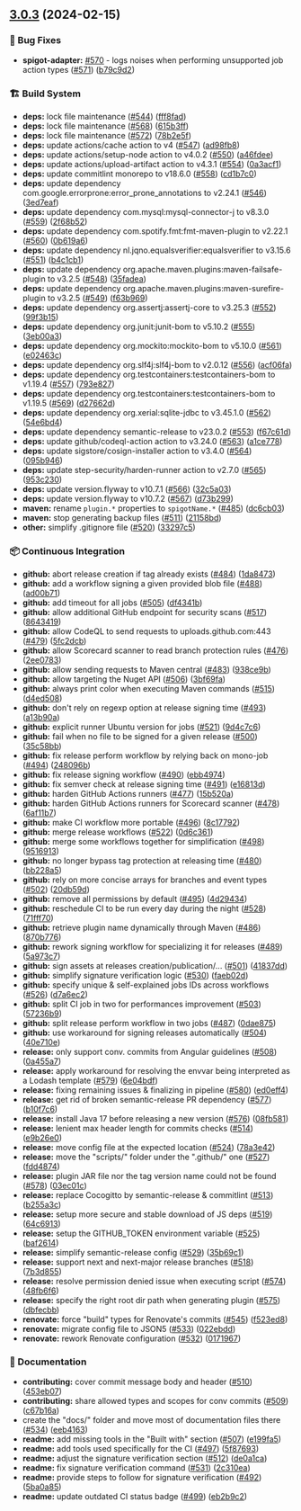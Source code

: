 ## [3.0.3](https://github.com/Djaytan/mc-jobs-reborn-patch-place-break/compare/v3.0.2...v3.0.3) (2024-02-15)


### 🐛 Bug Fixes

* **spigot-adapter:** [#570](https://github.com/Djaytan/mc-jobs-reborn-patch-place-break/issues/570) - logs noises when performing unsupported job action types ([#571](https://github.com/Djaytan/mc-jobs-reborn-patch-place-break/issues/571)) ([b79c9d2](https://github.com/Djaytan/mc-jobs-reborn-patch-place-break/commit/b79c9d2b7803674f590608151e0189883129e5d2))


### 🏗️ Build System

* **deps:** lock file maintenance ([#544](https://github.com/Djaytan/mc-jobs-reborn-patch-place-break/issues/544)) ([fff8fad](https://github.com/Djaytan/mc-jobs-reborn-patch-place-break/commit/fff8fad916f183b1b57f2df88b152dbd52c9747a))
* **deps:** lock file maintenance ([#568](https://github.com/Djaytan/mc-jobs-reborn-patch-place-break/issues/568)) ([615b3ff](https://github.com/Djaytan/mc-jobs-reborn-patch-place-break/commit/615b3ffa1a79a3f773591fb6e5c70cfabe92f9be))
* **deps:** lock file maintenance ([#572](https://github.com/Djaytan/mc-jobs-reborn-patch-place-break/issues/572)) ([78b2e5f](https://github.com/Djaytan/mc-jobs-reborn-patch-place-break/commit/78b2e5f0cd7cd207055e51a53ee2f2c47f47d4a9))
* **deps:** update actions/cache action to v4 ([#547](https://github.com/Djaytan/mc-jobs-reborn-patch-place-break/issues/547)) ([ad98fb8](https://github.com/Djaytan/mc-jobs-reborn-patch-place-break/commit/ad98fb83ca23709e8f506d816762b66f6dfa77fc))
* **deps:** update actions/setup-node action to v4.0.2 ([#550](https://github.com/Djaytan/mc-jobs-reborn-patch-place-break/issues/550)) ([a46fdee](https://github.com/Djaytan/mc-jobs-reborn-patch-place-break/commit/a46fdeea1926776dfe769dddf3f288b1222a9e7f))
* **deps:** update actions/upload-artifact action to v4.3.1 ([#554](https://github.com/Djaytan/mc-jobs-reborn-patch-place-break/issues/554)) ([0a3acf1](https://github.com/Djaytan/mc-jobs-reborn-patch-place-break/commit/0a3acf18427b793736c3118c316a299d26131695))
* **deps:** update commitlint monorepo to v18.6.0 ([#558](https://github.com/Djaytan/mc-jobs-reborn-patch-place-break/issues/558)) ([cd1b7c0](https://github.com/Djaytan/mc-jobs-reborn-patch-place-break/commit/cd1b7c044be86e64f3871dbc442b7a3dbf704800))
* **deps:** update dependency com.google.errorprone:error_prone_annotations to v2.24.1 ([#546](https://github.com/Djaytan/mc-jobs-reborn-patch-place-break/issues/546)) ([3ed7eaf](https://github.com/Djaytan/mc-jobs-reborn-patch-place-break/commit/3ed7eaff623486dfccab52d4b5c5bf137ea9d154))
* **deps:** update dependency com.mysql:mysql-connector-j to v8.3.0 ([#559](https://github.com/Djaytan/mc-jobs-reborn-patch-place-break/issues/559)) ([2f68b52](https://github.com/Djaytan/mc-jobs-reborn-patch-place-break/commit/2f68b52250344c31e01a135a630f9c58c9839645))
* **deps:** update dependency com.spotify.fmt:fmt-maven-plugin to v2.22.1 ([#560](https://github.com/Djaytan/mc-jobs-reborn-patch-place-break/issues/560)) ([0b619a6](https://github.com/Djaytan/mc-jobs-reborn-patch-place-break/commit/0b619a65285f5a7a4e050bc3c5ed174cc2a79b32))
* **deps:** update dependency nl.jqno.equalsverifier:equalsverifier to v3.15.6 ([#551](https://github.com/Djaytan/mc-jobs-reborn-patch-place-break/issues/551)) ([b4c1cb1](https://github.com/Djaytan/mc-jobs-reborn-patch-place-break/commit/b4c1cb15c99fd089c863ea9e6a6c694a71eb9b4d))
* **deps:** update dependency org.apache.maven.plugins:maven-failsafe-plugin to v3.2.5 ([#548](https://github.com/Djaytan/mc-jobs-reborn-patch-place-break/issues/548)) ([35fadea](https://github.com/Djaytan/mc-jobs-reborn-patch-place-break/commit/35fadeacb53402982a0529dafe51853191d1127c))
* **deps:** update dependency org.apache.maven.plugins:maven-surefire-plugin to v3.2.5 ([#549](https://github.com/Djaytan/mc-jobs-reborn-patch-place-break/issues/549)) ([f63b969](https://github.com/Djaytan/mc-jobs-reborn-patch-place-break/commit/f63b969d26f7207426afcb8137b0d8e7129f234a))
* **deps:** update dependency org.assertj:assertj-core to v3.25.3 ([#552](https://github.com/Djaytan/mc-jobs-reborn-patch-place-break/issues/552)) ([99f3b15](https://github.com/Djaytan/mc-jobs-reborn-patch-place-break/commit/99f3b15d343305328c2eb4610e34760fe7d3e5ff))
* **deps:** update dependency org.junit:junit-bom to v5.10.2 ([#555](https://github.com/Djaytan/mc-jobs-reborn-patch-place-break/issues/555)) ([3eb00a3](https://github.com/Djaytan/mc-jobs-reborn-patch-place-break/commit/3eb00a34b2c6de6b2addeef3affed331120dcfd6))
* **deps:** update dependency org.mockito:mockito-bom to v5.10.0 ([#561](https://github.com/Djaytan/mc-jobs-reborn-patch-place-break/issues/561)) ([e02463c](https://github.com/Djaytan/mc-jobs-reborn-patch-place-break/commit/e02463c09ff8ed6134ed67cbe89e1c26d452f11b))
* **deps:** update dependency org.slf4j:slf4j-bom to v2.0.12 ([#556](https://github.com/Djaytan/mc-jobs-reborn-patch-place-break/issues/556)) ([acf06fa](https://github.com/Djaytan/mc-jobs-reborn-patch-place-break/commit/acf06faf1670840fd094e62f293417453b33b624))
* **deps:** update dependency org.testcontainers:testcontainers-bom to v1.19.4 ([#557](https://github.com/Djaytan/mc-jobs-reborn-patch-place-break/issues/557)) ([793e827](https://github.com/Djaytan/mc-jobs-reborn-patch-place-break/commit/793e8270b1a4e6938ac88cad662db1fd6aac60f8))
* **deps:** update dependency org.testcontainers:testcontainers-bom to v1.19.5 ([#569](https://github.com/Djaytan/mc-jobs-reborn-patch-place-break/issues/569)) ([d27662d](https://github.com/Djaytan/mc-jobs-reborn-patch-place-break/commit/d27662d918a9de62bbc58a70941fa32131e2db5c))
* **deps:** update dependency org.xerial:sqlite-jdbc to v3.45.1.0 ([#562](https://github.com/Djaytan/mc-jobs-reborn-patch-place-break/issues/562)) ([54e6bd4](https://github.com/Djaytan/mc-jobs-reborn-patch-place-break/commit/54e6bd442ce1edddae89da329674e29443db819f))
* **deps:** update dependency semantic-release to v23.0.2 ([#553](https://github.com/Djaytan/mc-jobs-reborn-patch-place-break/issues/553)) ([f67c61d](https://github.com/Djaytan/mc-jobs-reborn-patch-place-break/commit/f67c61d2042db8fe835bdb1890910025f0610554))
* **deps:** update github/codeql-action action to v3.24.0 ([#563](https://github.com/Djaytan/mc-jobs-reborn-patch-place-break/issues/563)) ([a1ce778](https://github.com/Djaytan/mc-jobs-reborn-patch-place-break/commit/a1ce778ef95aa1af1b91469c5176a26e8414c8c4))
* **deps:** update sigstore/cosign-installer action to v3.4.0 ([#564](https://github.com/Djaytan/mc-jobs-reborn-patch-place-break/issues/564)) ([095b946](https://github.com/Djaytan/mc-jobs-reborn-patch-place-break/commit/095b94687032d033ce4c57bc5759ef8cb4a6ec32))
* **deps:** update step-security/harden-runner action to v2.7.0 ([#565](https://github.com/Djaytan/mc-jobs-reborn-patch-place-break/issues/565)) ([953c230](https://github.com/Djaytan/mc-jobs-reborn-patch-place-break/commit/953c2303bd317fa8415f7f4fda090c5cbab05d28))
* **deps:** update version.flyway to v10.7.1 ([#566](https://github.com/Djaytan/mc-jobs-reborn-patch-place-break/issues/566)) ([32c5a03](https://github.com/Djaytan/mc-jobs-reborn-patch-place-break/commit/32c5a03b4119cc7979343948f1942fd95d748264))
* **deps:** update version.flyway to v10.7.2 ([#567](https://github.com/Djaytan/mc-jobs-reborn-patch-place-break/issues/567)) ([d73b299](https://github.com/Djaytan/mc-jobs-reborn-patch-place-break/commit/d73b2999204aa9d86f2c1f25e8c9402bb58ef195))
* **maven:** rename `plugin.*` properties to `spigotName.*` ([#485](https://github.com/Djaytan/mc-jobs-reborn-patch-place-break/issues/485)) ([dc6cb03](https://github.com/Djaytan/mc-jobs-reborn-patch-place-break/commit/dc6cb03ebeab53993ce3454b1b9e24481ee8cc71))
* **maven:** stop generating backup files ([#511](https://github.com/Djaytan/mc-jobs-reborn-patch-place-break/issues/511)) ([21158bd](https://github.com/Djaytan/mc-jobs-reborn-patch-place-break/commit/21158bdf2506f8f41ff01b685e93b6e1e17f6a2e))
* **other:** simplify .gitignore file ([#520](https://github.com/Djaytan/mc-jobs-reborn-patch-place-break/issues/520)) ([33297c5](https://github.com/Djaytan/mc-jobs-reborn-patch-place-break/commit/33297c56f3e54e519f3f6e3e3c395798664dd7f2))


### 📦 Continuous Integration

* **github:** abort release creation if tag already exists ([#484](https://github.com/Djaytan/mc-jobs-reborn-patch-place-break/issues/484)) ([1da8473](https://github.com/Djaytan/mc-jobs-reborn-patch-place-break/commit/1da8473ee004509ca40fcd0c80b920cba2c799e8))
* **github:** add a workflow signing a given provided blob file ([#488](https://github.com/Djaytan/mc-jobs-reborn-patch-place-break/issues/488)) ([ad00b71](https://github.com/Djaytan/mc-jobs-reborn-patch-place-break/commit/ad00b71a51047aec7eedb522b53f1da5334120fc))
* **github:** add timeout for all jobs ([#505](https://github.com/Djaytan/mc-jobs-reborn-patch-place-break/issues/505)) ([df4341b](https://github.com/Djaytan/mc-jobs-reborn-patch-place-break/commit/df4341bd9c9cdea1bbdf6addca26f8d61ceec316))
* **github:** allow additional GitHub endpoint for security scans ([#517](https://github.com/Djaytan/mc-jobs-reborn-patch-place-break/issues/517)) ([8643419](https://github.com/Djaytan/mc-jobs-reborn-patch-place-break/commit/864341944be1c881a46d7159a5873a02be0b85ea))
* **github:** allow CodeQL to send requests to uploads.github.com:443 ([#479](https://github.com/Djaytan/mc-jobs-reborn-patch-place-break/issues/479)) ([5fc2dcb](https://github.com/Djaytan/mc-jobs-reborn-patch-place-break/commit/5fc2dcbcdd743a01f31c5a35309379336592c759))
* **github:** allow Scorecard scanner to read branch protection rules ([#476](https://github.com/Djaytan/mc-jobs-reborn-patch-place-break/issues/476)) ([2ee0783](https://github.com/Djaytan/mc-jobs-reborn-patch-place-break/commit/2ee0783860d757fd29f1201840af52108467db36))
* **github:** allow sending requests to Maven central ([#483](https://github.com/Djaytan/mc-jobs-reborn-patch-place-break/issues/483)) ([938ce9b](https://github.com/Djaytan/mc-jobs-reborn-patch-place-break/commit/938ce9be21279a9aa8b4ab4c52e09fd026831fab))
* **github:** allow targeting the Nuget API ([#506](https://github.com/Djaytan/mc-jobs-reborn-patch-place-break/issues/506)) ([3bf69fa](https://github.com/Djaytan/mc-jobs-reborn-patch-place-break/commit/3bf69fae07cb881b210e0afdc0a2be0976a1a305))
* **github:** always print color when executing Maven commands ([#515](https://github.com/Djaytan/mc-jobs-reborn-patch-place-break/issues/515)) ([d4ed508](https://github.com/Djaytan/mc-jobs-reborn-patch-place-break/commit/d4ed5083a222625dfe05a1abf978d321588fdcd0))
* **github:** don't rely on regexp option at release signing time ([#493](https://github.com/Djaytan/mc-jobs-reborn-patch-place-break/issues/493)) ([a13b90a](https://github.com/Djaytan/mc-jobs-reborn-patch-place-break/commit/a13b90a6639042598410b8e6666886163069d787))
* **github:** explicit runner Ubuntu version for jobs ([#521](https://github.com/Djaytan/mc-jobs-reborn-patch-place-break/issues/521)) ([9d4c7c6](https://github.com/Djaytan/mc-jobs-reborn-patch-place-break/commit/9d4c7c655a9236dceb02e8a4e494c5822737d6da))
* **github:** fail when no file to be signed for a given release ([#500](https://github.com/Djaytan/mc-jobs-reborn-patch-place-break/issues/500)) ([35c58bb](https://github.com/Djaytan/mc-jobs-reborn-patch-place-break/commit/35c58bb5723fdb5e6f82a52965aaf48ea0fc7491))
* **github:** fix release perform workflow by relying back on mono-job ([#494](https://github.com/Djaytan/mc-jobs-reborn-patch-place-break/issues/494)) ([248096b](https://github.com/Djaytan/mc-jobs-reborn-patch-place-break/commit/248096bd9b1d4c852d894ef808f2b91b4dbcbb6b))
* **github:** fix release signing workflow ([#490](https://github.com/Djaytan/mc-jobs-reborn-patch-place-break/issues/490)) ([ebb4974](https://github.com/Djaytan/mc-jobs-reborn-patch-place-break/commit/ebb49745957b00bc2eb79194c5b97ef3386e4e6c))
* **github:** fix semver check at release signing time ([#491](https://github.com/Djaytan/mc-jobs-reborn-patch-place-break/issues/491)) ([e16813d](https://github.com/Djaytan/mc-jobs-reborn-patch-place-break/commit/e16813d47b674fe587efccace412029e1dff30a9))
* **github:** harden GitHub Actions runners ([#477](https://github.com/Djaytan/mc-jobs-reborn-patch-place-break/issues/477)) ([15b520a](https://github.com/Djaytan/mc-jobs-reborn-patch-place-break/commit/15b520acea4af34484ee6c6f8a561b90441fc566))
* **github:** harden GitHub Actions runners for Scorecard scanner ([#478](https://github.com/Djaytan/mc-jobs-reborn-patch-place-break/issues/478)) ([6af11b7](https://github.com/Djaytan/mc-jobs-reborn-patch-place-break/commit/6af11b7fa659535c654644541fa3eaa303efd730))
* **github:** make CI workflow more portable ([#496](https://github.com/Djaytan/mc-jobs-reborn-patch-place-break/issues/496)) ([8c17792](https://github.com/Djaytan/mc-jobs-reborn-patch-place-break/commit/8c17792079ce6b3211e56f538fec4effa3d4f8ba))
* **github:** merge release workflows ([#522](https://github.com/Djaytan/mc-jobs-reborn-patch-place-break/issues/522)) ([0d6c361](https://github.com/Djaytan/mc-jobs-reborn-patch-place-break/commit/0d6c3611508cf933de510f6d43144991a62ff5e2))
* **github:** merge some workflows together for simplification ([#498](https://github.com/Djaytan/mc-jobs-reborn-patch-place-break/issues/498)) ([9516913](https://github.com/Djaytan/mc-jobs-reborn-patch-place-break/commit/9516913765aee3698683603a6163bef64ac9cee1))
* **github:** no longer bypass tag protection at releasing time ([#480](https://github.com/Djaytan/mc-jobs-reborn-patch-place-break/issues/480)) ([bb228a5](https://github.com/Djaytan/mc-jobs-reborn-patch-place-break/commit/bb228a5356e06e8aa0dcd30e048b07c22b2bfb43))
* **github:** rely on more concise arrays for branches and event types ([#502](https://github.com/Djaytan/mc-jobs-reborn-patch-place-break/issues/502)) ([20db59d](https://github.com/Djaytan/mc-jobs-reborn-patch-place-break/commit/20db59db93e36fff046cec7f93e1fc46e7a5a008))
* **github:** remove all permissions by default ([#495](https://github.com/Djaytan/mc-jobs-reborn-patch-place-break/issues/495)) ([4d29434](https://github.com/Djaytan/mc-jobs-reborn-patch-place-break/commit/4d29434282bc27a8b0ee300ed46d0185e80f3e07))
* **github:** reschedule CI to be run every day during the night ([#528](https://github.com/Djaytan/mc-jobs-reborn-patch-place-break/issues/528)) ([71fff70](https://github.com/Djaytan/mc-jobs-reborn-patch-place-break/commit/71fff70ebfdc59d72cccc310d8bd359b4ca08e12))
* **github:** retrieve plugin name dynamically through Maven ([#486](https://github.com/Djaytan/mc-jobs-reborn-patch-place-break/issues/486)) ([870b776](https://github.com/Djaytan/mc-jobs-reborn-patch-place-break/commit/870b776ad7cc42b0954e90b6d4daa0cfdd5a3d28))
* **github:** rework signing workflow for specializing it for releases ([#489](https://github.com/Djaytan/mc-jobs-reborn-patch-place-break/issues/489)) ([5a973c7](https://github.com/Djaytan/mc-jobs-reborn-patch-place-break/commit/5a973c761ddc3d69c7f1a00aa84c82535ba42d07))
* **github:** sign assets at releases creation/publication/... ([#501](https://github.com/Djaytan/mc-jobs-reborn-patch-place-break/issues/501)) ([41837dd](https://github.com/Djaytan/mc-jobs-reborn-patch-place-break/commit/41837dd61536b71cce54b1475446d45bc2405773))
* **github:** simplify signature verification logic ([#530](https://github.com/Djaytan/mc-jobs-reborn-patch-place-break/issues/530)) ([faeb02d](https://github.com/Djaytan/mc-jobs-reborn-patch-place-break/commit/faeb02da97fe152a2715461ca102b62f7ce8e110))
* **github:** specify unique & self-explained jobs IDs across workflows ([#526](https://github.com/Djaytan/mc-jobs-reborn-patch-place-break/issues/526)) ([d7a6ec2](https://github.com/Djaytan/mc-jobs-reborn-patch-place-break/commit/d7a6ec28ad7cab8cdc25c23c5b0a5002ae464acf))
* **github:** split CI job in two for performances improvement ([#503](https://github.com/Djaytan/mc-jobs-reborn-patch-place-break/issues/503)) ([57236b9](https://github.com/Djaytan/mc-jobs-reborn-patch-place-break/commit/57236b95cdfd32affbaa30ba5b122700788d488e))
* **github:** split release perform workflow in two jobs ([#487](https://github.com/Djaytan/mc-jobs-reborn-patch-place-break/issues/487)) ([0dae875](https://github.com/Djaytan/mc-jobs-reborn-patch-place-break/commit/0dae875af38ea06ea003f7f9eaa167812db3bb26))
* **github:** use workaround for signing releases automatically ([#504](https://github.com/Djaytan/mc-jobs-reborn-patch-place-break/issues/504)) ([40e710e](https://github.com/Djaytan/mc-jobs-reborn-patch-place-break/commit/40e710e3a67cbe539ccb2f3d33450f835bb60a8a))
* **release:** only support conv. commits from Angular guidelines ([#508](https://github.com/Djaytan/mc-jobs-reborn-patch-place-break/issues/508)) ([0a455a7](https://github.com/Djaytan/mc-jobs-reborn-patch-place-break/commit/0a455a7fc1e74ebe62b8a8216c6320bdc074a444))
* **release:** apply workaround for resolving the envvar being interpreted as a Lodash template ([#579](https://github.com/Djaytan/mc-jobs-reborn-patch-place-break/issues/579)) ([6e04bdf](https://github.com/Djaytan/mc-jobs-reborn-patch-place-break/commit/6e04bdf619c5241eb03e285d13729a89dc62675c))
* **release:** fixing remaining issues & finalizing in pipeline ([#580](https://github.com/Djaytan/mc-jobs-reborn-patch-place-break/issues/580)) ([ed0eff4](https://github.com/Djaytan/mc-jobs-reborn-patch-place-break/commit/ed0eff409365bdc341c55f2a84b5c6b502efbf18))
* **release:** get rid of broken semantic-release PR dependency ([#577](https://github.com/Djaytan/mc-jobs-reborn-patch-place-break/issues/577)) ([b10f7c6](https://github.com/Djaytan/mc-jobs-reborn-patch-place-break/commit/b10f7c6b8409bfb1c0c6e99630f9875c344670fd))
* **release:** install Java 17 before releasing a new version ([#576](https://github.com/Djaytan/mc-jobs-reborn-patch-place-break/issues/576)) ([08fb581](https://github.com/Djaytan/mc-jobs-reborn-patch-place-break/commit/08fb581ff18d6f4d9a470c3c341126ebffdf5c76))
* **release:** lenient max header length for commits checks ([#514](https://github.com/Djaytan/mc-jobs-reborn-patch-place-break/issues/514)) ([e9b26e0](https://github.com/Djaytan/mc-jobs-reborn-patch-place-break/commit/e9b26e01b3e776ef47db38d906ee001974ab936d))
* **release:** move config file at the expected location ([#524](https://github.com/Djaytan/mc-jobs-reborn-patch-place-break/issues/524)) ([78a3e42](https://github.com/Djaytan/mc-jobs-reborn-patch-place-break/commit/78a3e424a6827960761803507f31e8bde0f577b7))
* **release:** move the "scripts/" folder under the ".github/" one ([#527](https://github.com/Djaytan/mc-jobs-reborn-patch-place-break/issues/527)) ([fdd4874](https://github.com/Djaytan/mc-jobs-reborn-patch-place-break/commit/fdd4874b890d1a0689ddf059090125b9f432440f))
* **release:** plugin JAR file nor the tag version name could not be found ([#578](https://github.com/Djaytan/mc-jobs-reborn-patch-place-break/issues/578)) ([03ec01c](https://github.com/Djaytan/mc-jobs-reborn-patch-place-break/commit/03ec01c123e01274bb736fb947d05bfc37fc7ff0))
* **release:** replace Cocogitto by semantic-release & commitlint ([#513](https://github.com/Djaytan/mc-jobs-reborn-patch-place-break/issues/513)) ([b255a3c](https://github.com/Djaytan/mc-jobs-reborn-patch-place-break/commit/b255a3c724db16ddea60044c096de680236e2096))
* **release:** setup more secure and stable download of JS deps ([#519](https://github.com/Djaytan/mc-jobs-reborn-patch-place-break/issues/519)) ([64c6913](https://github.com/Djaytan/mc-jobs-reborn-patch-place-break/commit/64c6913f12343c29e3d8662467e42e76edd18dfe))
* **release:** setup the GITHUB_TOKEN environment variable ([#525](https://github.com/Djaytan/mc-jobs-reborn-patch-place-break/issues/525)) ([baf2614](https://github.com/Djaytan/mc-jobs-reborn-patch-place-break/commit/baf2614904645218c5b652c9e0fbcacdcc4dfe7f))
* **release:** simplify semantic-release config ([#529](https://github.com/Djaytan/mc-jobs-reborn-patch-place-break/issues/529)) ([35b69c1](https://github.com/Djaytan/mc-jobs-reborn-patch-place-break/commit/35b69c111e84b516bbde2a0fafcb461f9bbb28ff))
* **release:** support next and next-major release branches ([#518](https://github.com/Djaytan/mc-jobs-reborn-patch-place-break/issues/518)) ([7b3d855](https://github.com/Djaytan/mc-jobs-reborn-patch-place-break/commit/7b3d855f7eb13def41d6c285c0c57b1ff5a8b68e))
* **release:** resolve permission denied issue when executing script ([#574](https://github.com/Djaytan/mc-jobs-reborn-patch-place-break/issues/574)) ([48fb6f6](https://github.com/Djaytan/mc-jobs-reborn-patch-place-break/commit/48fb6f63d459cbaac1d0d3a8ea5d9616bbb9eef3))
* **release:** specify the right root dir path when generating plugin ([#575](https://github.com/Djaytan/mc-jobs-reborn-patch-place-break/issues/575)) ([dbfecbb](https://github.com/Djaytan/mc-jobs-reborn-patch-place-break/commit/dbfecbb47012e7d702f8e096986fafb4f2a27f44))
* **renovate:** force "build" types for Renovate's commits ([#545](https://github.com/Djaytan/mc-jobs-reborn-patch-place-break/issues/545)) ([f523ed8](https://github.com/Djaytan/mc-jobs-reborn-patch-place-break/commit/f523ed80d8082ffe821293172c06b0d3b0167785))
* **renovate:** migrate config file to JSON5 ([#533](https://github.com/Djaytan/mc-jobs-reborn-patch-place-break/issues/533)) ([022ebdd](https://github.com/Djaytan/mc-jobs-reborn-patch-place-break/commit/022ebdd9961562aecbf1b78c0da3bc7034738606))
* **renovate:** rework Renovate configuration ([#532](https://github.com/Djaytan/mc-jobs-reborn-patch-place-break/issues/532)) ([0171967](https://github.com/Djaytan/mc-jobs-reborn-patch-place-break/commit/0171967e17636fefa357a2331e549d94ce61077e))


### 📖 Documentation

* **contributing:** cover commit message body and header ([#510](https://github.com/Djaytan/mc-jobs-reborn-patch-place-break/issues/510)) ([453eb07](https://github.com/Djaytan/mc-jobs-reborn-patch-place-break/commit/453eb07a796b7bbda1c0bb573f1f7d299a29f6eb))
* **contributing:** share allowed types and scopes for conv commits ([#509](https://github.com/Djaytan/mc-jobs-reborn-patch-place-break/issues/509)) ([c67b16a](https://github.com/Djaytan/mc-jobs-reborn-patch-place-break/commit/c67b16ad54a3566b3385429c9e5affe1c01daee1))
* create the "docs/" folder and move most of documentation files there ([#534](https://github.com/Djaytan/mc-jobs-reborn-patch-place-break/issues/534)) ([eeb4163](https://github.com/Djaytan/mc-jobs-reborn-patch-place-break/commit/eeb41637a0287394a1bcc0262104a868e04febb9))
* **readme:** add missing tools in the "Built with" section ([#507](https://github.com/Djaytan/mc-jobs-reborn-patch-place-break/issues/507)) ([e199fa5](https://github.com/Djaytan/mc-jobs-reborn-patch-place-break/commit/e199fa5cb30afdf6608d8c036a0897068426c034))
* **readme:** add tools used specifically for the CI ([#497](https://github.com/Djaytan/mc-jobs-reborn-patch-place-break/issues/497)) ([5f87693](https://github.com/Djaytan/mc-jobs-reborn-patch-place-break/commit/5f87693f67826821840294858858512bed1e6821))
* **readme:** adjust the signature verification section ([#512](https://github.com/Djaytan/mc-jobs-reborn-patch-place-break/issues/512)) ([de0a1ca](https://github.com/Djaytan/mc-jobs-reborn-patch-place-break/commit/de0a1ca54e8ad870f301c42de6762065a03a3660))
* **readme:** fix signature verification command ([#531](https://github.com/Djaytan/mc-jobs-reborn-patch-place-break/issues/531)) ([2c310ea](https://github.com/Djaytan/mc-jobs-reborn-patch-place-break/commit/2c310ead0fcc78c1592c217c64a0eecfe770a596))
* **readme:** provide steps to follow for signature verification ([#492](https://github.com/Djaytan/mc-jobs-reborn-patch-place-break/issues/492)) ([5ba0a85](https://github.com/Djaytan/mc-jobs-reborn-patch-place-break/commit/5ba0a85fce8ba8c9c2c2f2ea9adf9e226298eaff))
* **readme:** update outdated CI status badge ([#499](https://github.com/Djaytan/mc-jobs-reborn-patch-place-break/issues/499)) ([eb2b9c2](https://github.com/Djaytan/mc-jobs-reborn-patch-place-break/commit/eb2b9c2fc6f594ac9b6554160a084b28494d9c5e))
